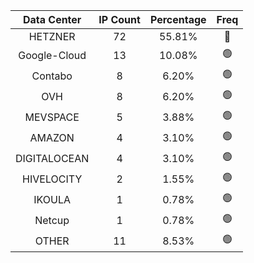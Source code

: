 | Data Center | IP Count | Percentage | Freq |
|:------------:|:--------:|:-----------:|:-----:|
| HETZNER | 72 | 55.81% | 🔴 |
| Google-Cloud | 13 | 10.08% | 🟢 |
| Contabo | 8 | 6.20% | 🟢 |
| OVH | 8 | 6.20% | 🟢 |
| MEVSPACE | 5 | 3.88% | 🟢 |
| AMAZON | 4 | 3.10% | 🟢 |
| DIGITALOCEAN | 4 | 3.10% | 🟢 |
| HIVELOCITY | 2 | 1.55% | 🟢 |
| IKOULA | 1 | 0.78% | 🟢 |
| Netcup | 1 | 0.78% | 🟢 |
| OTHER | 11 | 8.53% | 🟢 |